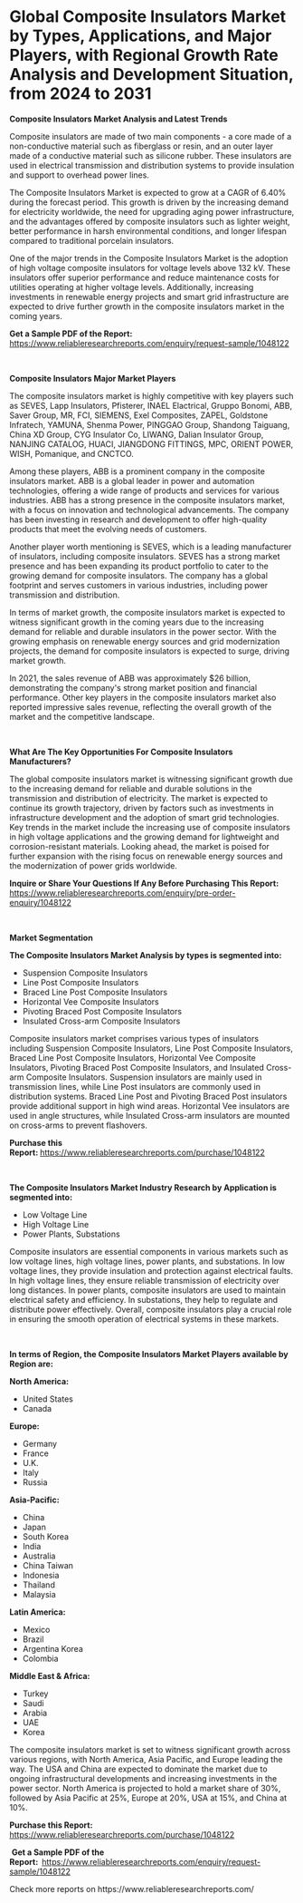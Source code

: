 <p><h1>Global Composite Insulators Market by Types, Applications, and Major Players, with Regional Growth Rate Analysis and Development Situation, from 2024 to 2031</h1></p><p><strong>Composite Insulators Market Analysis and Latest Trends</strong></p>
<p><p>Composite insulators are made of two main components - a core made of a non-conductive material such as fiberglass or resin, and an outer layer made of a conductive material such as silicone rubber. These insulators are used in electrical transmission and distribution systems to provide insulation and support to overhead power lines.</p><p>The Composite Insulators Market is expected to grow at a CAGR of 6.40% during the forecast period. This growth is driven by the increasing demand for electricity worldwide, the need for upgrading aging power infrastructure, and the advantages offered by composite insulators such as lighter weight, better performance in harsh environmental conditions, and longer lifespan compared to traditional porcelain insulators.</p><p>One of the major trends in the Composite Insulators Market is the adoption of high voltage composite insulators for voltage levels above 132 kV. These insulators offer superior performance and reduce maintenance costs for utilities operating at higher voltage levels. Additionally, increasing investments in renewable energy projects and smart grid infrastructure are expected to drive further growth in the composite insulators market in the coming years.</p></p>
<p><strong>Get a Sample PDF of the Report:&nbsp;</strong> <a href="https://www.reliableresearchreports.com/enquiry/request-sample/1048122">https://www.reliableresearchreports.com/enquiry/request-sample/1048122</a></p>
<p>&nbsp;</p>
<p><strong>Composite Insulators Major Market Players</strong></p>
<p><p>The composite insulators market is highly competitive with key players such as SEVES, Lapp Insulators, Pfisterer, INAEL Elactrical, Gruppo Bonomi, ABB, Saver Group, MR, FCI, SIEMENS, Exel Composites, ZAPEL, Goldstone Infratech, YAMUNA, Shenma Power, PINGGAO Group, Shandong Taiguang, China XD Group, CYG Insulator Co, LIWANG, Dalian Insulator Group, NANJING CATALOG, HUACI, JIANGDONG FITTINGS, MPC, ORIENT POWER, WISH, Pomanique, and CNCTCO.</p><p>Among these players, ABB is a prominent company in the composite insulators market. ABB is a global leader in power and automation technologies, offering a wide range of products and services for various industries. ABB has a strong presence in the composite insulators market, with a focus on innovation and technological advancements. The company has been investing in research and development to offer high-quality products that meet the evolving needs of customers.</p><p>Another player worth mentioning is SEVES, which is a leading manufacturer of insulators, including composite insulators. SEVES has a strong market presence and has been expanding its product portfolio to cater to the growing demand for composite insulators. The company has a global footprint and serves customers in various industries, including power transmission and distribution.</p><p>In terms of market growth, the composite insulators market is expected to witness significant growth in the coming years due to the increasing demand for reliable and durable insulators in the power sector. With the growing emphasis on renewable energy sources and grid modernization projects, the demand for composite insulators is expected to surge, driving market growth.</p><p>In 2021, the sales revenue of ABB was approximately $26 billion, demonstrating the company's strong market position and financial performance. Other key players in the composite insulators market also reported impressive sales revenue, reflecting the overall growth of the market and the competitive landscape.</p></p>
<p>&nbsp;</p>
<p><strong>What Are The Key Opportunities For Composite Insulators Manufacturers?</strong></p>
<p><p>The global composite insulators market is witnessing significant growth due to the increasing demand for reliable and durable solutions in the transmission and distribution of electricity. The market is expected to continue its growth trajectory, driven by factors such as investments in infrastructure development and the adoption of smart grid technologies. Key trends in the market include the increasing use of composite insulators in high voltage applications and the growing demand for lightweight and corrosion-resistant materials. Looking ahead, the market is poised for further expansion with the rising focus on renewable energy sources and the modernization of power grids worldwide.</p></p>
<p><strong>Inquire or Share Your Questions If Any Before Purchasing This Report:</strong> <a href="https://www.reliableresearchreports.com/enquiry/pre-order-enquiry/1048122">https://www.reliableresearchreports.com/enquiry/pre-order-enquiry/1048122</a></p>
<p>&nbsp;</p>
<p><strong>Market Segmentation</strong></p>
<p><strong>The Composite Insulators Market Analysis by types is segmented into:</strong></p>
<p><ul><li>Suspension Composite Insulators</li><li>Line Post Composite Insulators</li><li>Braced Line Post Composite Insulators</li><li>Horizontal Vee Composite Insulators</li><li>Pivoting Braced Post Composite Insulators</li><li>Insulated Cross-arm Composite Insulators</li></ul></p>
<p><p>Composite insulators market comprises various types of insulators including Suspension Composite Insulators, Line Post Composite Insulators, Braced Line Post Composite Insulators, Horizontal Vee Composite Insulators, Pivoting Braced Post Composite Insulators, and Insulated Cross-arm Composite Insulators. Suspension insulators are mainly used in transmission lines, while Line Post insulators are commonly used in distribution systems. Braced Line Post and Pivoting Braced Post insulators provide additional support in high wind areas. Horizontal Vee insulators are used in angle structures, while Insulated Cross-arm insulators are mounted on cross-arms to prevent flashovers.</p></p>
<p><strong>Purchase this Report:&nbsp;</strong><a href="https://www.reliableresearchreports.com/purchase/1048122">https://www.reliableresearchreports.com/purchase/1048122</a></p>
<p>&nbsp;</p>
<p><strong>The Composite Insulators Market Industry Research by Application is segmented into:</strong></p>
<p><ul><li>Low Voltage Line</li><li>High Voltage Line</li><li>Power Plants, Substations</li></ul></p>
<p><p>Composite insulators are essential components in various markets such as low voltage lines, high voltage lines, power plants, and substations. In low voltage lines, they provide insulation and protection against electrical faults. In high voltage lines, they ensure reliable transmission of electricity over long distances. In power plants, composite insulators are used to maintain electrical safety and efficiency. In substations, they help to regulate and distribute power effectively. Overall, composite insulators play a crucial role in ensuring the smooth operation of electrical systems in these markets.</p></p>
<p>&nbsp;</p>
<p><strong>In terms of Region, the Composite Insulators Market Players available by Region are:</strong></p>
<p>
    <p> <strong> North America: </strong>
        <ul>
            <li>United States</li>
            <li>Canada</li>
        </ul>
        </p> 
    <p> <strong> Europe: </strong>
        <ul>
            <li>Germany</li>
            <li>France</li>
            <li>U.K.</li>
            <li>Italy</li>
            <li>Russia</li>
        </ul>
        </p> 
    <p> <strong> Asia-Pacific: </strong>
        <ul>
            <li>China</li>
            <li>Japan</li>
            <li>South Korea</li>
            <li>India</li>
            <li>Australia</li>
            <li>China Taiwan</li>
            <li>Indonesia</li>
            <li>Thailand</li>
            <li>Malaysia</li>
        </ul>
        </p> 
    <p> <strong> Latin America: </strong>
        <ul>
            <li>Mexico</li>
            <li>Brazil</li>
            <li>Argentina Korea</li>
            <li>Colombia</li>
        </ul>
        </p> 
    <p> <strong> Middle East & Africa: </strong>
        <ul>
            <li>Turkey</li>
            <li>Saudi</li>
            <li>Arabia</li>
            <li>UAE</li>
            <li>Korea</li>
        </ul>
    </p>
    </p>
<p><p>The composite insulators market is set to witness significant growth across various regions, with North America, Asia Pacific, and Europe leading the way. The USA and China are expected to dominate the market due to ongoing infrastructural developments and increasing investments in the power sector. North America is projected to hold a market share of 30%, followed by Asia Pacific at 25%, Europe at 20%, USA at 15%, and China at 10%.</p></p>
<p><strong>Purchase this Report: </strong><a href="https://www.reliableresearchreports.com/purchase/1048122">https://www.reliableresearchreports.com/purchase/1048122</a></p>
<p>&nbsp;<strong>Get a Sample PDF of the Report:&nbsp;&nbsp;</strong><a href="https://www.reliableresearchreports.com/enquiry/request-sample/1048122">https://www.reliableresearchreports.com/enquiry/request-sample/1048122</a></p>
<p><strong></strong></p>
<p>Check more reports on https://www.reliableresearchreports.com/</p>